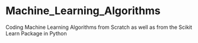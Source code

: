 # Machine_Learning_Algorithms
Coding Machine Learning Algorithms from Scratch as well as from the Scikit Learn Package in Python
